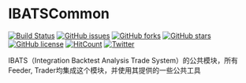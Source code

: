 # IBATSCommon

[![Build Status](https://travis-ci.org/IBATS/IBATSCommon.svg?branch=master)](https://travis-ci.org/IBATS/IBATSCommon)
[![GitHub issues](https://img.shields.io/github/issues/IBATS/IBATSCommon.svg)](https://github.com/IBATS/IBATSCommon/issues)
[![GitHub forks](https://img.shields.io/github/forks/IBATS/IBATSCommon.svg)](https://github.com/IBATS/IBATSCommon/network)
[![GitHub stars](https://img.shields.io/github/stars/IBATS/IBATSCommon.svg)](https://github.com/IBATS/IBATSCommon/stargazers) 
[![GitHub license](https://img.shields.io/github/license/IBATS/IBATSCommon.svg)](https://github.com/IBATS/IBATSCommon/blob/master/LICENSE) 
[![HitCount](http://hits.dwyl.io/IBATS/https://github.com/DataIntegrationAlliance/IBATSCommon.svg)](http://hits.dwyl.io/DataIntegrationAlliance/https://github.com/IBATS/IBATSCommon)
[![Twitter](https://img.shields.io/twitter/url/https/github.com/IBATS/IBATSCommon.svg?style=social)](https://twitter.com/intent/tweet?text=Wow:&url=https%3A%2F%2Fgithub.com%2FIBATS%2FIBATSCommon) 

IBATS（Integration Backtest Analysis Trade System）的公共模块，所有Feeder, Trader均集成这个模块，并使用其提供的一些公共工具
